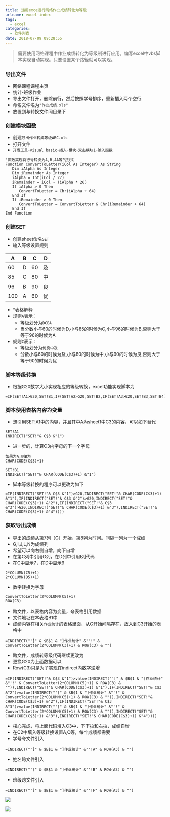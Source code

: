 ```yaml
---
title: 运用exce进行网络作业成绩转化为等级
urlname: excel-index
tags:
  - excel
categories:
  - 软件列表
date: 2018-07-09 09:28:55
---
```

<!-- Hexo daybreak git vb.net 健康 博客设置 网络日志 软件列表 魔法书签 -->
<!--![图]() -->
<!--[]() -->

> 需要使用网络课程中作业成绩转化为等级制进行应用。编写excel中vbs脚本实现自动实现。只要设置某个路径就可以实现。

<!-- more -->

### 导出文件
- 网络课程课程主页
- 统计-班级作业
- 导出文件打开，删除前行，然后按照学号排序，重新插入两个空行
- 命名文件名为`"作业成绩.xls"`
- 放置到与转换文件同目录下

### 创建模块函数
- 创建`导出作业转成等级ABC.xls`
- 打开文件
- `开发工具`-`visual basic`-`插入`-`模块`-`双击模块1`-`输入函数`
```
'函数实现将行号转换为A,B,AA等的形式
Function ConvertToLetter(iCol As Integer) As String
   Dim iAlpha As Integer
   Dim iRemainder As Integer
   iAlpha = Int(iCol / 27)
   iRemainder = iCol - (iAlpha * 26)
   If iAlpha > 0 Then
      ConvertToLetter = Chr(iAlpha + 64)
   End If
   If iRemainder > 0 Then
      ConvertToLetter = ConvertToLetter & Chr(iRemainder + 64)
   End If
End Function
```

### 创建SET
- 创建sheet命名`SET`
- 输入等级设置规则

| A | B | C | D |
| - | - | - | - |
| 60 | D | 60 | 及 |
| 85 | C | 80 | 中 |
| 96 | B | 90 | 良 |
| 100 | A | 60 | 优 |

- *表格解释
- 规则`A`表示：
    - 等级划分为`DCBA`
    - 当分数小与60的时候为D,小与85的时候为C,小与96的时候为B,否则大于等于96的时候为A
- 规则`C`表示：
    - 等级划分为`优良中及`
    - 分数小与60的时候为及,小与80的时候为中,小与90的时候为良,否则大于等于90的时候为优

### 脚本等级转换
- 根据G20数字大小实现相应的等级转换，excel功能实现脚本为
```
=IF(SET!A1>G20,SET!B1,IF(SET!A2>G20,SET!B2,IF(SET!A3>G20,SET!B3,SET!B4)))
```

### 脚本使用表格内容为变量
- 想引用SET!A1中的内容，并且其中A为sheet1中C3的内容，可以如下替代
```
SET!A1
INDIRECT("SET!"& C$3 &"1")
```
- 进一步的，计算C3内字母的下一个字母

```
如果为A,则B为
CHAR(CODE(C$3)+1)

SET!B1
INDIRECT("SET!"& CHAR(CODE(C$3)+1) &"1")
```

- 脚本等级转换的程序可以更改为如下
```
=IF(INDIRECT("SET!"& C$3 &"1")>G20,INDIRECT("SET!"& CHAR(CODE(C$3)+1) &"1"),IF(INDIRECT("SET!"& C$3 &"2")>G20,INDIRECT("SET!"& CHAR(CODE(C$3)+1) &"2"),IF(INDIRECT("SET!"& C$3 &"3")>G20,INDIRECT("SET!"& CHAR(CODE(C$3)+1) &"3"),INDIRECT("SET!"& CHAR(CODE(C$3)+1) &"4"))))
```

### 获取导出成绩
- 导出的成绩从第7列（G）开始，第8列为时间。间隔一列为一个成绩
- G,I,J,L,N为成绩列
- 希望可以向右侧自增，向下自增
- 在第C列中引用G列，在D列中引用I列代码
- 在C中显示7，在D中显示9
```
2*COLUMN(C5)+1)
2*COLUMN(D5)+1)
```
- 数字转换为字母
```
ConvertToLetter(2*COLUMN(C5)+1)
ROW(C3)
```

- 跨文件，以表格内容为变量，夸表格引用数据
- 文件地址在本表格B1中
- 成绩内容在相关`作业统计`的表格里面，从G开始间隔存在，放入到C3开始的表格中
```
=INDIRECT("'[" & $B$1 & "]作业统计" &"'!" & ConvertToLetter(2*COLUMN(C3)+1) & ROW(C3) & "")
```

- 跨文件，成绩转等级代码继续更改为
- 更换G20为上面数据可以
- Row(C3)只是为了实现在indirect内数字递增
```
=IF(INDIRECT("SET!"& C$3 &"1")>value(INDIRECT("'[" & $B$1 & "]作业统计" &"'!" & ConvertToLetter(2*COLUMN(C5)+1) & ROW(C3) & "")),INDIRECT("SET!"& CHAR(CODE(C$3)+1) &"1"),IF(INDIRECT("SET!"& C$3 &"2")>value(INDIRECT("'[" & $B$1 & "]作业统计" &"'!" & ConvertToLetter(2*COLUMN(C5)+1) & ROW(C3) & "")),INDIRECT("SET!"& CHAR(CODE(C$3)+1) &"2"),IF(INDIRECT("SET!"& C$3 &"3")>value(INDIRECT("'[" & $B$1 & "]作业统计" &"'!" & ConvertToLetter(2*COLUMN(C5)+1) & ROW(C3) & "")),INDIRECT("SET!"& CHAR(CODE(C$3)+1) &"3"),INDIRECT("SET!"& CHAR(CODE(C$3)+1) &"4"))))
```
- 核心完成，将上面代码填入C3中，下下拉和右拉，成绩自增
- 在C2中填入等级转换设置A,C等，每个成绩都需要
- 学号夸文件引入
```
=INDIRECT("'[" & $B$1 & "]作业统计" &"'!A" & ROW(A3) & "")
```
- 姓名跨文件引入
```
=INDIRECT("'[" & $B$1 & "]作业统计" &"'!B" & ROW(A3) & "")
```
- 班级跨文件引入
```
=INDIRECT("'[" & $B$1 & "]作业统计" &"'!F" & ROW(A3) & "")
```


![](https://wx4.sinaimg.cn/large/3f2c99ebgy1ft3fcmqgruj20f60gwgm2.jpg)

![](https://wx2.sinaimg.cn/large/3f2c99ebgy1ft3fcm2i8lj20p80itq5b.jpg)